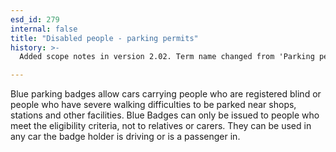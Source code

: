 ```yaml
---
esd_id: 279
internal: false
title: "Disabled people - parking permits"
history: >-
  Added scope notes in version 2.02. Term name changed from 'Parking permits (blue badge)' to 'Disabled people - parking permits - blue badge' in version 3.00. Name changed to 'Disabled people - parking permits' in version 4.00.

---
```


Blue parking badges allow cars carrying people who are registered blind or people who have severe walking difficulties to be parked near shops, stations and other facilities.  Blue Badges can only be issued to people who meet the eligibility criteria, not to relatives or carers. They can be used in any car the badge holder is driving or is a passenger in.

